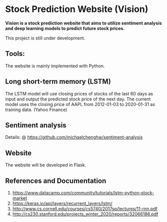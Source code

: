 # Stock Prediction Website (Vision) 

**Vision is a stock prediction website that aims to utilize sentiment analysis and deep learning models to predict future stock prices.**

This project is still under development.  


## Tools:
The website is mainly implemented with Python. 



## Long short-term memory (LSTM) 
The LSTM model will use closing prices of stocks of the last 60 days as input and output the predicted stock price of the next day. The current model uses the closing price of AAPL from 2012-01-03 to 2020-01-31 as training data. (Yahoo Finance) 



## Sentiment analysis 
Details: @ https://github.com/michaelchenghw/sentiment-analysis


## Website 
The website will be developed in Flask. 



 

## References and Documentation 
1. https://www.datacamp.com/community/tutorials/lstm-python-stock-market
2. https://keras.io/api/layers/recurrent_layers/lstm/
3. http://www.cs.cornell.edu/courses/cs5740/2017sp/lectures/11-rnn.pdf
4. http://cs230.stanford.edu/projects_winter_2020/reports/32066186.pdf

